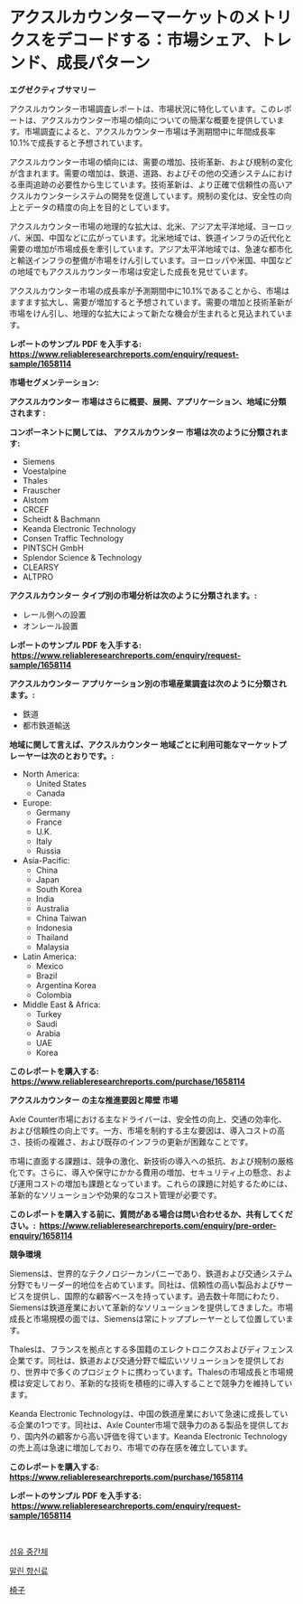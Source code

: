 <p><h1>アクスルカウンターマーケットのメトリクスをデコードする：市場シェア、トレンド、成長パターン</h1></p><p><strong>エグゼクティブサマリー</strong></p>
<p><p>アクスルカウンター市場調査レポートは、市場状況に特化しています。このレポートは、アクスルカウンター市場の傾向についての簡潔な概要を提供しています。市場調査によると、アクスルカウンター市場は予測期間中に年間成長率10.1%で成長すると予想されています。</p><p>アクスルカウンター市場の傾向には、需要の増加、技術革新、および規制の変化が含まれます。需要の増加は、鉄道、道路、およびその他の交通システムにおける車両追跡の必要性から生じています。技術革新は、より正確で信頼性の高いアクスルカウンターシステムの開発を促進しています。規制の変化は、安全性の向上とデータの精度の向上を目的としています。</p><p>アクスルカウンター市場の地理的な拡大は、北米、アジア太平洋地域、ヨーロッパ、米国、中国などに広がっています。北米地域では、鉄道インフラの近代化と需要の増加が市場成長を牽引しています。アジア太平洋地域では、急速な都市化と輸送インフラの整備が市場をけん引しています。ヨーロッパや米国、中国などの地域でもアクスルカウンター市場は安定した成長を見せています。</p><p>アクスルカウンター市場の成長率が予測期間中に10.1%であることから、市場はますます拡大し、需要が増加すると予想されています。需要の増加と技術革新が市場をけん引し、地理的な拡大によって新たな機会が生まれると見込まれています。</p></p>
<p><strong>レポートのサンプル PDF を入手する: <a href="https://www.reliableresearchreports.com/enquiry/request-sample/1658114">https://www.reliableresearchreports.com/enquiry/request-sample/1658114</a></strong></p>
<p><strong>市場セグメンテーション:</strong></p>
<p><strong> アクスルカウンター 市場はさらに概要、展開、アプリケーション、地域に分類されます :</strong></p>
<p><strong>コンポーネントに関しては、 アクスルカウンター 市場は次のように分類されます: &nbsp;</strong></p>
<p><ul><li>Siemens</li><li>Voestalpine</li><li>Thales</li><li>Frauscher</li><li>Alstom</li><li>CRCEF</li><li>Scheidt & Bachmann</li><li>Keanda Electronic Technology</li><li>Consen Traffic Technology</li><li>PINTSCH GmbH</li><li>Splendor Science & Technology</li><li>CLEARSY</li><li>ALTPRO</li></ul></p>
<p><strong> アクスルカウンター タイプ別の市場分析は次のように分類されます。:</strong></p>
<p><ul><li>レール側への設置</li><li>オンレール設置</li></ul></p>
<p><strong>レポートのサンプル PDF を入手する: &nbsp;<a href="https://www.reliableresearchreports.com/enquiry/request-sample/1658114">https://www.reliableresearchreports.com/enquiry/request-sample/1658114</a></strong></p>
<p><strong> アクスルカウンター アプリケーション別の市場産業調査は次のように分類されます。:</strong></p>
<p><ul><li>鉄道</li><li>都市鉄道輸送</li></ul></p>
<p><strong>地域に関して言えば、アクスルカウンター 地域ごとに利用可能なマーケットプレーヤーは次のとおりです。:</strong></p>
<p><ul>
    <li>
        North America:
        <ul>
            <li>United States</li>
            <li>Canada</li>
        </ul>
    </li>
    <li>
        Europe:
        <ul>
            <li>Germany</li>
            <li>France</li>
            <li>U.K.</li>
            <li>Italy</li>
            <li>Russia</li>
        </ul>
    </li>
    <li>
        Asia-Pacific:
        <ul>
            <li>China</li>
            <li>Japan</li>
            <li>South Korea</li>
            <li>India</li>
            <li>Australia</li>
            <li>China Taiwan</li>
            <li>Indonesia</li>
            <li>Thailand</li>
            <li>Malaysia</li>
        </ul>
    </li>
    <li>
        Latin America:
        <ul>
            <li>Mexico</li>
            <li>Brazil</li>
            <li>Argentina Korea</li>
            <li>Colombia</li>
        </ul>
    </li>
    <li>
        Middle East & Africa:
        <ul>
            <li>Turkey</li>
            <li>Saudi</li>
            <li>Arabia</li>
            <li>UAE</li>
            <li>Korea</li>
        </ul>
    </li>
    </ul></p>
<p><strong>このレポートを購入する: &nbsp;<a href="https://www.reliableresearchreports.com/purchase/1658114">https://www.reliableresearchreports.com/purchase/1658114</a></strong></p>
<p><strong>アクスルカウンター の主な推進要因と障壁 市場</strong></p>
<p><p>Axle Counter市場における主なドライバーは、安全性の向上、交通の効率化、および信頼性の向上です。一方、市場を制約する主な要因は、導入コストの高さ、技術の複雑さ、および既存のインフラの更新が困難なことです。</p><p>市場に直面する課題は、競争の激化、新技術の導入への抵抗、および規制の厳格化です。さらに、導入や保守にかかる費用の増加、セキュリティ上の懸念、および運用コストの増加も課題となっています。これらの課題に対処するためには、革新的なソリューションや効果的なコスト管理が必要です。</p></p>
<p><strong>このレポートを購入する前に、質問がある場合は問い合わせるか、共有してください。:&nbsp; <a href="https://www.reliableresearchreports.com/enquiry/pre-order-enquiry/1658114">https://www.reliableresearchreports.com/enquiry/pre-order-enquiry/1658114</a></strong></p>
<p><strong>競争環境</strong></p>
<p><p>Siemensは、世界的なテクノロジーカンパニーであり、鉄道および交通システム分野でもリーダー的地位を占めています。同社は、信頼性の高い製品およびサービスを提供し、国際的な顧客ベースを持っています。過去数十年間にわたり、Siemensは鉄道産業において革新的なソリューションを提供してきました。市場成長と市場規模の面では、Siemensは常にトッププレーヤーとして位置しています。</p><p>Thalesは、フランスを拠点とする多国籍のエレクトロニクスおよびディフェンス企業です。同社は、鉄道および交通分野で幅広いソリューションを提供しており、世界中で多くのプロジェクトに携わっています。Thalesの市場成長と市場規模は安定しており、革新的な技術を積極的に導入することで競争力を維持しています。</p><p>Keanda Electronic Technologyは、中国の鉄道産業において急速に成長している企業の1つです。同社は、Axle Counter市場で競争力のある製品を提供しており、国内外の顧客から高い評価を得ています。Keanda Electronic Technologyの売上高は急速に増加しており、市場での存在感を確立しています。</p></p>
<p><strong>このレポートを購入する: &nbsp; <a href="https://www.reliableresearchreports.com/purchase/1658114">https://www.reliableresearchreports.com/purchase/1658114</a></strong></p>
<p><strong>レポートのサンプル PDF を入手する: &nbsp;<a href="https://www.reliableresearchreports.com/enquiry/request-sample/1658114">https://www.reliableresearchreports.com/enquiry/request-sample/1658114</a></strong><strong></strong></p>
<p>&nbsp;</p>
<p><p><a href="https://medium.com/@arthuralety6767836754/%EC%84%AC%EC%9C%A0%EC%A4%91%EA%B0%84%EC%B2%B4-%EC%8B%9C%EC%9E%A5-%EB%B3%B4%EA%B3%A0%EC%84%9C%EB%8A%94-%EC%9D%B4-%EC%8B%9C%EC%9E%A5%EC%9D%98-%EC%B5%9C%EC%8B%A0-%ED%8A%B8%EB%A0%8C%EB%93%9C-%EB%B0%8F-%EC%84%B1%EC%9E%A5-%EA%B8%B0%ED%9A%8C%EB%A5%BC-%EB%B3%B4%EC%97%AC%EC%A4%8D%EB%8B%88%EB%8B%A4-81938f9db158">섬유 중간체</a></p><p><a href="https://medium.com/@duculucescu2022/%EA%B1%B4%EC%A1%B0%ED%95%9C-%EC%96%91%EB%85%90-%EC%8B%9C%EC%9E%A5-%EC%84%B1%EA%B3%B5%EC%A0%81%EC%9D%B8-%EB%B9%84%EC%A6%88%EB%8B%88%EC%8A%A4-%EC%A0%84%EB%9E%B5%EC%9D%98-%ED%95%B5%EC%8B%AC-%EC%98%88%EC%B8%A1-2031%EB%85%84%EA%B9%8C%EC%A7%80-7e44caa90c75">말린 향신료</a></p><p><a href="https://medium.com/@alletty768546/%E3%82%A4%E3%82%B9%E5%B8%82%E5%A0%B4%E3%81%AE%E8%A6%8F%E6%A8%A1%E3%81%A8%E5%B8%82%E5%A0%B4%E5%8B%95%E5%90%91-%E5%AE%8C%E5%85%A8%E3%81%AA%E6%A5%AD%E7%95%8C%E6%A6%82%E8%A6%81-2024%E5%B9%B4%E3%81%8B%E3%82%892031%E5%B9%B4%E3%81%BE%E3%81%A7-bfbf60c58ec0">椅子</a></p></p>
